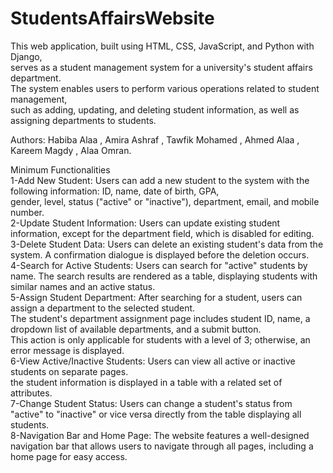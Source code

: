 # StudentsAffairsWebsite
This web application, built using HTML, CSS, JavaScript, and Python with Django,<br />
serves as a student management system for a university's student affairs department.<br />
The system enables users to perform various operations related to student management,<br />
such as adding, updating, and deleting student information, as well as assigning departments to students.<br />

Authors: Habiba Alaa , Amira Ashraf , Tawfik Mohamed , Ahmed Alaa , Kareem Magdy , Alaa Omran.<br />

Minimum Functionalities<br />
1-Add New Student: Users can add a new student to the system with the following information: ID, name, date of birth, GPA,<br />
gender, level, status ("active" or "inactive"), department, email, and mobile number.<br />
2-Update Student Information: Users can update existing student information, except for the department field, which is disabled for editing.<br />
3-Delete Student Data: Users can delete an existing student's data from the system. A confirmation dialogue is displayed before the deletion occurs.<br />
4-Search for Active Students: Users can search for "active" students by name. The search results are rendered as a table, displaying students with similar names and an active status.<br />
5-Assign Student Department: After searching for a student, users can assign a department to the selected student. <br />
The student's department assignment page includes student ID, name, a dropdown list of available departments, and a submit button.<br />
This action is only applicable for students with a level of 3; otherwise, an error message is displayed.<br />
6-View Active/Inactive Students: Users can view all active or inactive students on separate pages. <br />
the student information is displayed in a table with a related set of attributes.<br />
7-Change Student Status: Users can change a student's status from "active" to "inactive" or vice versa directly from the table displaying all students.<br />
8-Navigation Bar and Home Page: The website features a well-designed navigation bar that allows users to navigate through all pages, including a home page for easy access.<br />
